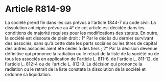 # Article R814-99

La société prend fin dans les cas prévus à l'article 1844-7 du code civil. La dissolution anticipée prévue au 4° de cet article est décidée dans les conditions de majorité requises pour les modifications des statuts.   En outre, la société est dissoute de plein droit :   1° Par le décès du dernier survivant des associés, sans qu'à cette date les parts sociales ou les titres de capital des autres associés aient été cédés à des tiers ;   2° Par la décision devenue définitive qui prononce la radiation ou le retrait de la liste de la société ou de tous les associés en application de l'article L. 811-6, de l'article L. 811-12, de l'article L. 812-4 ou de l'article L. 812-9. La décision qui prononce la radiation ou le retrait de la liste constate la dissolution de la société et ordonne sa liquidation.
